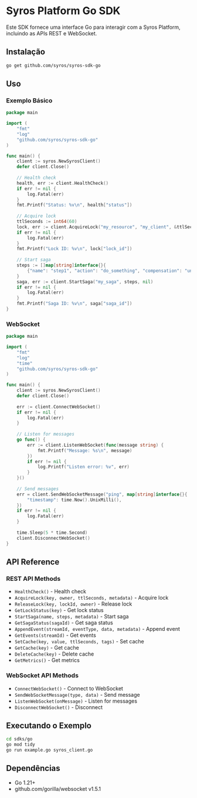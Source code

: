 # Syros Platform Go SDK

Este SDK fornece uma interface Go para interagir com a Syros Platform, incluindo as APIs REST e WebSocket.

## Instalação

```bash
go get github.com/syros/syros-sdk-go
```

## Uso

### Exemplo Básico

```go
package main

import (
    "fmt"
    "log"
    "github.com/syros/syros-sdk-go"
)

func main() {
    client := syros.NewSyrosClient()
    defer client.Close()
    
    // Health check
    health, err := client.HealthCheck()
    if err != nil {
        log.Fatal(err)
    }
    fmt.Printf("Status: %v\n", health["status"])
    
    // Acquire lock
    ttlSeconds := int64(60)
    lock, err := client.AcquireLock("my_resource", "my_client", &ttlSeconds, nil)
    if err != nil {
        log.Fatal(err)
    }
    fmt.Printf("Lock ID: %v\n", lock["lock_id"])
    
    // Start saga
    steps := []map[string]interface{}{
        {"name": "step1", "action": "do_something", "compensation": "undo_something"},
    }
    saga, err := client.StartSaga("my_saga", steps, nil)
    if err != nil {
        log.Fatal(err)
    }
    fmt.Printf("Saga ID: %v\n", saga["saga_id"])
}
```

### WebSocket

```go
package main

import (
    "fmt"
    "log"
    "time"
    "github.com/syros/syros-sdk-go"
)

func main() {
    client := syros.NewSyrosClient()
    defer client.Close()
    
    err := client.ConnectWebSocket()
    if err != nil {
        log.Fatal(err)
    }
    
    // Listen for messages
    go func() {
        err := client.ListenWebSocket(func(message string) {
            fmt.Printf("Message: %s\n", message)
        })
        if err != nil {
            log.Printf("Listen error: %v", err)
        }
    }()
    
    // Send messages
    err = client.SendWebSocketMessage("ping", map[string]interface{}{
        "timestamp": time.Now().UnixMilli(),
    })
    if err != nil {
        log.Fatal(err)
    }
    
    time.Sleep(5 * time.Second)
    client.DisconnectWebSocket()
}
```

## API Reference

### REST API Methods

- `HealthCheck()` - Health check
- `AcquireLock(key, owner, ttlSeconds, metadata)` - Acquire lock
- `ReleaseLock(key, lockId, owner)` - Release lock
- `GetLockStatus(key)` - Get lock status
- `StartSaga(name, steps, metadata)` - Start saga
- `GetSagaStatus(sagaId)` - Get saga status
- `AppendEvent(streamId, eventType, data, metadata)` - Append event
- `GetEvents(streamId)` - Get events
- `SetCache(key, value, ttlSeconds, tags)` - Set cache
- `GetCache(key)` - Get cache
- `DeleteCache(key)` - Delete cache
- `GetMetrics()` - Get metrics

### WebSocket API Methods

- `ConnectWebSocket()` - Connect to WebSocket
- `SendWebSocketMessage(type, data)` - Send message
- `ListenWebSocket(onMessage)` - Listen for messages
- `DisconnectWebSocket()` - Disconnect

## Executando o Exemplo

```bash
cd sdks/go
go mod tidy
go run example.go syros_client.go
```

## Dependências

- Go 1.21+
- github.com/gorilla/websocket v1.5.1
